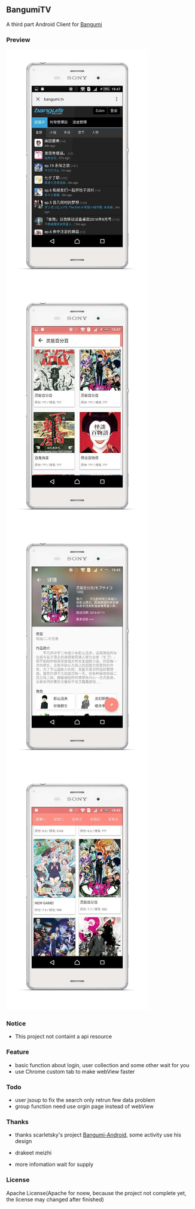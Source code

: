 

## BangumiTV

A third part Android Client for  [Bangumi](http://bangumi.tv/)

### Preview

![](art/art1.jpg)![](art/art2.jpg)![](art/art3.jpg)![](art/art4.jpg)

### Notice

- This project not containt a api resource

### Feature

- basic function about login, user collection and some other wait for you
- use Chrome custom tab to make webView faster

### Todo

- user jsoup to fix the search only retrun few data problem
- group function need use orgin page instead of webView

### Thanks

- thanks scarletsky's project [Bangumi-Android](https://github.com/scarletsky/Bangumi-Android), some activity use his design

- drakeet meizhi

- more infomation wait for supply

### License

Apache License(Apache for noew, because the project not complete yet, the license may changed after finished)